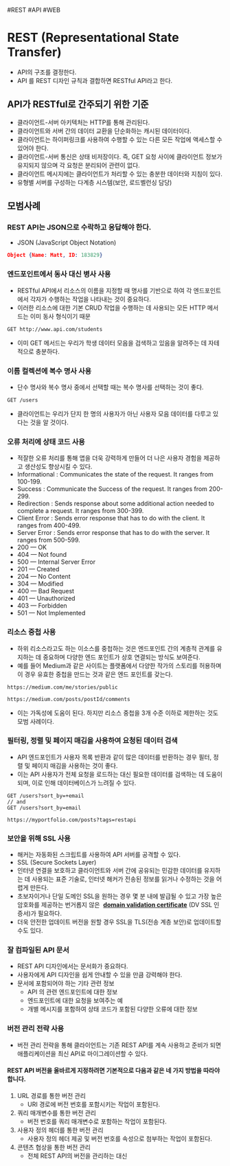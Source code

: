 #REST #API #WEB 
# REST (Representational State Transfer)
- API의  구조를  결정한다.
- API 를 REST 디자인 규칙과 결합하면 RESTful API라고 한다.
## API가 RESTful로 간주되기 위한 기준
- 클라이언트-서버 아키텍처는 HTTP를 통해 관리된다.
- 클라이언트와 서버 간의 데이터 교환을 단순화하는 캐시된 데이터이다.
- 클라이언트는 하이퍼링크를 사용하여 수행할 수 있는 다른 모든 작업에 액세스할 수 있어야 한다.
- 클라이언트-서버 통신은 상태 비저장이다. 즉, GET 요청 사이에 클라이언트 정보가 유지되지 않으며 각 요청은 분리되어 관련이 없다.
- 클라이언트 메시지에는 클라이언트가 처리할 수 있는 충분한 데이터와 지침이 있다.
- 유형별 서버를 구성하는 다계층 시스템(보안, 로드벨런싱 담당)
## 모범사례
### REST API는 JSON으로 수락하고 응답해야 한다.
- JSON (JavaScript Object Notation)
``` json
Object {Name: Matt, ID: 183829}
```
### 엔드포인트에서 동사 대신 병사 사용
- RESTful API에서 리소스의 이름을 지정할 때 명사를 기반으로 하여 각 엔드포인트에서 각자가 수행하는 작업을 나타내는 것이 중요하다.
- 이러한 리소스에 대한 기본 CRUD 작업을 수행하는 데 사용되는 모든 HTTP 메서드는 이미 동사 형식이기 때문
``` HTTP
GET http://www.api.com/students
```
- 이미 GET 메서드는 우리가 학생 데이터 모음을 검색하고 있음을 알려주는 데 자테적으로 충분하다.
### 이름 컬렉션에 복수 명사 사용
- 단수 명사와 복수 명사 중에서 선택할 때는 복수 명사를 선택하는 것이 좋다.
``` HTTP
GET /users
```
- 클라이언트는 우리가 단지 한 명의 사용자가 아닌 사용자 모음 데이터를 다루고 있다는 것을 알 것이다.
### 오류 처리에 상태 코드 사용
- 적잘한 오류 처리를 통해 앱을 더욱 강력하게 만들어 더 나은 사용자 경험을 제공하고 생산성도 향상시킬 수 있다.
-  Informational : Communicates the state of the request. It ranges from 100-199.
- Success : Communicate the Success of the request. It ranges from 200-299.
- Redirection : Sends response about some additional action needed to complete a request. It ranges from 300-399.
- Client Error : Sends error response that has to do with the client. It ranges from 400-499.
- Server Error : Sends error response that has to do with the server. It ranges from 500-599.
- 200 — OK
- 404 — Not found
- 500 — Internal Server Error
- 201 — Created
- 204 — No Content
- 304 — Modified
- 400 — Bad Request
- 401 — Unauthorized
- 403 — Forbidden
- 501 — Not Implemented
### 리소스 중첩 사용
- 하위 리소스라고도 하는 이소스를 중첩하는 것은 엔드포인트 간의 계층적 관계를 유지하는 데 중요하며 다양한 엔드 포인트가 상호 연결되는 방식도 보여준다.
- 예를 들어 Medium과 같은 사이트는 플랫폼에서 다양한 작가의 스토리를 허용하며 이 경우 유효한 중첩을 만드는 것과 같은 엔드 포인트를 갖는다.
``` http
https://medium.com/me/stories/public
```
``` http
https://medium.com/posts/postId/comments
```
- 이는 가독성에 도움이 된다. 하지만 리소스 중첩을 3개 수준 이하로 제한하는 것도 모범 사례이다.
### 필터링, 정렬 및 페이지 매김을 사용하여 요청된 데이터 검색
- API 엔드포인트가 사용자 목록 반환과 같이 많은 데이터를 반환하는 경우 필터, 정렬 및 페이지 매김을 사용하는 것이 좋다.
- 이는 API 사용자가 전체 요청을 로드하는 대신 필요한 데이터를 검색하는 데 도움이 되며, 이로 인해 데이터베이스가 느려질 수 있다.
``` http
GET /users?sort_by=+email
// and
GET /users?sort_by=email

https://myportfolio.com/posts?tags=restapi
```
### 보안을 위해 SSL 사용
- 해커는 자동화된 스크립트를 사용하여 API 서버를 공격할 수 있다.
- SSL (Secure Sockets Layer)
- 인터넷 연결을 보호하고 클라이언트와 서버 간에 공유되는 민감한 데이터를 유지하는 데 사용되는 표준 기술로, 인터넷 해커가 전송된 정보를 읽거나 수정하는 것을 어렵게 만든다.
- 초보자이거나 단일 도메인 SSL을 원하는 경우 몇 분 내에 발급될 수 있고 가장 높은 암호화를 제공하는 번거롭지 않은  [**domain validation certificate**](https://www.cheapsslshop.com/domain-validation-certificates) (DV SSL 인증서)가 필요하다.
- 더욱 안전한 업데이트 버전을 원할 경우 SSL을 TLS(전송 계층 보안)로 업데이트할 수도 있다.
### 잘 컴파일된 API 문서
- REST API 디자인에서는 문서화가 중요하다.
- 사용자에게 API 디자인을 쉽게 안내할 수 있을 만큼 강력해야 한다.
- 문서에 포함되어야 하는 기타 관련 정보
	- API 의 관련 엔드포인트에 대한 정보
	- 엔드포인트에 대한 요청을 보여주는 예
	- 개별 메시지를 포함하여 상태 코드가 포함된 다양한 오류에 대한 정보
### 버전 관리 전략 사용
- 버전 관리 전략을 통해 클라이언트는 기존 REST API를 계속 사용하고 준비가 되면 애플리케이션을 최신 API로 마이그레이션할 수 있다.
#### REST API 버전을 올바르게 지정하려면 기본적으로 다음과 같은 네 가지 방법을 따라야 합니다.
1. URL 경로를 통한 버전 관리
	- URI 경로에 버전 번호를 포함시키는 작업이 포함된다.
2. 쿼리 매개변수를 통한 버전 관리
	- 버전 번호를 쿼리 매개변수로 포함하는 작업이 포함된다.
3. 사용자 정의 헤더를 통한 버전 관리
	- 사용자 정의 헤더 제공 및 버전 번호를 속성으로 첨부하는 작업이 포함된다.
4. 콘텐츠 협상을 통한 버전 관리
	- 전체 REST API의 버전을 관리하는 대신 